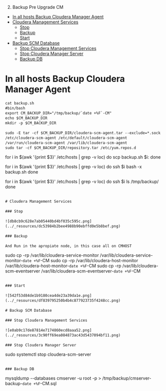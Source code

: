 2. Backup Pre Upgrade CM

- [In all hosts Backup Cloudera Manager Agent](#in-all-hosts-backup-cloudera-manager-agent)
- [Cloudera Management Services](#cloudera-management-services)
    - [Stop](#stop)
    - [Backup](#backup)
    - [Start](#start)
- [Backup SCM Database](#backup-scm-database)
    - [Stop Cloudera Management Services](#stop-cloudera-management-services)
    - [Stop Cloudera Manager Server](#stop-cloudera-manager-server)
    - [Backup DB](#backup-db)

# In all hosts Backup Cloudera Manager Agent

```
cat backup.sh
#bin/bash
export CM_BACKUP_DIR="/tmp/backup/`date +%F`-CM"
echo $CM_BACKUP_DIR
mkdir -p $CM_BACKUP_DIR

sudo -E tar -cf $CM_BACKUP_DIR/cloudera-scm-agent.tar --exclude=*.sock /etc/cloudera-scm-agent /etc/default/cloudera-scm-agent /var/run/cloudera-scm-agent /var/lib/cloudera-scm-agent
sudo tar -cf $CM_BACKUP_DIR/repository.tar /etc/yum.repos.d

``````
for i in $(awk '{print $3}' /etc/hosts | grep -v loc)
do
scp backup.sh $i:
done


for i in $(awk '{print $3}' /etc/hosts | grep -v loc)
do
ssh  $i bash -x backup.sh
done

for i in $(awk '{print $3}' /etc/hosts | grep -v loc)
do
ssh $i ls /tmp/backup/
done
```

# Cloudera Management Services

### Stop

![db8cb9c628e7ab05440bd4bf035c595c.png](../_resources/dc53984b2bee4988b90ebffd0e5b8bef.png)

### Backup

And Run in the apropiate node, in this case all on CMHOST

```
sudo cp -rp /var/lib/cloudera-service-monitor /var/lib/cloudera-service-monitor-`date +%F`-CM
sudo cp -rp /var/lib/cloudera-host-monitor /var/lib/cloudera-host-monitor-`date +%F`-CM
sudo cp -rp /var/lib/cloudera-scm-eventserver /var/lib/cloudera-scm-eventserver-`date +%F`-CM
```

### Start

![542f53d84de1b9180cea4de23a39da1e.png](../_resources/df839795250b4b4c877923735f4248cc.png)

# Backup SCM Database

### Stop Cloudera Management Services

![e0ab9c17de87814e7174860ecd8aaa52.png](../_resources/3c90ff69ea084873ac43d5437094bf11.png)

### Stop Cloudera Manager Server

```
sudo systemctl stop cloudera-scm-server
```

### Backup DB

```
mysqldump --databases cmserver  -u root -p > /tmp/backup/cmserver-backup-`date +%F`-CM.sql
```